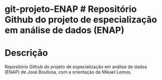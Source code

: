 # git-projeto-ENAP # Repositório Github do projeto de especialização em análise de dados (ENAP) 

# Descrição

Repositório Github do projeto de especialização em análise de dados (ENAP) de José Boullosa, com a orientação de Mikael Lemos. 
